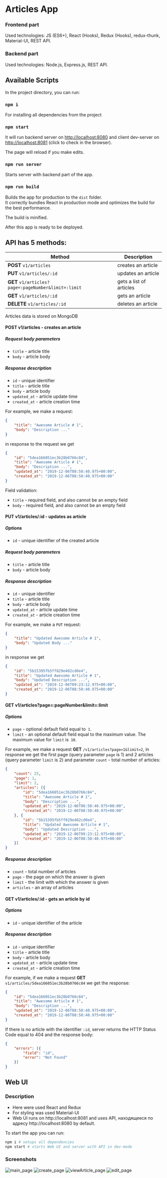 <!-- markdownlint-disable MD024 -->

# Articles App

### Frontend part
Used technologies: JS (ES6+), React (Hooks), Redux (Hooks), redux-thunk, Material-UI, REST API.

### Backend part
Used technologies: Node.js, Express.js, REST API.


## Available Scripts

In the project directory, you can run:

### `npm i`
For installing all dependencies from the project

### `npm start`
It will run backend server on [http://localhost:8080](http://localhost:8080) and client dev-server on [http://localhost:8081](http://localhost:8081) (click to check in the browser).

The page will reload if you make edits.<br />

### `npm run server`
Starts server with backend part of the app.

### `npm run build`

Builds the app for production to the `dist` folder.<br />
It correctly bundles React in production mode and optimizes the build for the best performance.

The build is minified.

After this app is ready to be deployed.


## API has 5 methods:

| Method                                               | Description             |
|------------------------------------------------------|-------------------------|
| **POST** `v1/articles`                               | creates an article      |
| **PUT** `v1/articles/:id`                            | updates an article      |
| **GET** `v1/articles?page=:pageNumber&limit=:limit`  | gets a list of articles |
| **GET** `v1/articles/:id`                            | gets an article         |
| **DELETE** `v1/articles/:id`                         | deletes an article      |

Articles data is stored on MongoDB

#### POST v1/articles - creates an article

##### Request body parameters

- `title` - article title
- `body` - article body

##### Response description

- `id` - unique identifier
- `title` - article title
- `body` - article body
- `updated_at` - article update time
- `created_at` - article creation time

For example, we make a request:

```json
{
    "title": "Awesome Article # 1",
    "body": "Description ..."
}
```

in response to the request we get

```json
{
    "id": "5dea166051ec3b28b0766c84",
    "title": "Awesome Article # 1",
    "body": "Description ...",
    "updated_at": "2019-12-06T08:50:40.975+00:00",
    "created_at": "2019-12-06T08:50:40.975+00:00"
}
```

Field validation:

- `title` - required field, and also cannot be an empty field
- `body` - required field, and also cannot be an empty field


#### PUT v1/articles/:id - updates as article

##### Options

- `id` - unique identifier of the created article

##### Request body parameters

- `title` - article title
- `body` - article body

##### Response description

- `id` - unique identifier
- `title` - article title
- `body` - article body
- `updated_at` - article update time
- `created_at` - article creation time

For example, we make a `PUT` request:

```json
{
    "title": "Updated Awesome Article # 1",
    "body": "Updated Body ..."
}
```

in response we get

```json
{
    "id": "5b15395fb5ff829e402cd0e4",
    "title": "Updated Awesome Article # 1",
    "body": "Updated Description ...",
    "updated_at": "2019-12-06T09:23:12.975+00:00",
    "created_at": "2019-12-06T08:50:40.975+00:00"
}
```


#### GET v1/articles?page=:pageNumber&limit=:limit

##### Options

- `page` - optional default field equal to` 1`.
- `limit` - an optional default field equal to the maximum value. The maximum value for `limit` is` 10`.

For example, we make a request **GET** `/v1/articles?page=1&limit=2`, in response we get the first page (query parameter `page` is 1) and 2 articles (query parameter `limit` is 2) and parameter `count` - total number of articles:

```json
{
    "count": 25,
    "page": 1,
    "limit": 2,
    "articles": [{
        "id": "5dea166051ec3b28b0766c84",
        "title": "Awesome Article # 1",
        "body": "Description ...",
        "updated_at": "2019-12-06T08:50:40.975+00:00",
        "created_at": "2019-12-06T08:50:40.975+00:00"
    }, {
        "id": "5b15395fb5ff829e402cd0e4",
        "title": "Updated Awesome Article # 1",
        "body": "Updated Description ...",
        "updated_at": "2019-12-06T09:23:12.975+00:00",
        "created_at": "2019-12-06T08:50:40.975+00:00"
    }]
}
```

##### Response description

- `count` - total number of articles
- `page` - the page on which the answer is given
- `limit` - the limit with which the answer is given
- `articles` - an array of articles



#### GET v1/articles/:id - gets an article by id

##### Options

- `id` - unique identifier of the article

##### Response description

- `id` - unique identifier
- `title` - article title
- `body` - article body
- `updated_at` - article update time
- `created_at` - article creation time

For example, if we make a request **GET** `v1/articles/5dea166051ec3b28b0766c84` we get the response:

```json
{
    "id": "5dea166051ec3b28b0766c84",
    "title": "Awesome Article # 1",
    "body": "Description ...",
    "updated_at": "2019-12-06T08:50:40.975+00:00",
    "created_at": "2019-12-06T08:50:40.975+00:00"
}
```

If there is no article with the identifier `:id`, server returns the HTTP Status Code equal to 404 and the response body:

```json
{
    "errors": [{
        "field": "id",
        "error": "Not Found"
    }]
}
```


## Web UI

### Description

- Here were used React and Redux
- For styling was used Material-UI
- Web UI runs on http://localhost:8081 and uses API, находящееся по адресу http://localhost:8080 by default.

To start the app you can run:

```bash
npm i # setups all dependencies
npm start # starts Web UI and server with API in dev-mode
```


### Screenshots

![main_page](https://raw.githubusercontent.com/Arthur199212/react-express-articles-app/gh-pages/01.PNG)
![create_page](https://raw.githubusercontent.com/Arthur199212/react-express-articles-app/gh-pages/02.PNG)
![viewArticle_page](https://raw.githubusercontent.com/Arthur199212/react-express-articles-app/gh-pages/03.PNG)
![edit_page](https://raw.githubusercontent.com/Arthur199212/react-express-articles-app/gh-pages/04.PNG)
